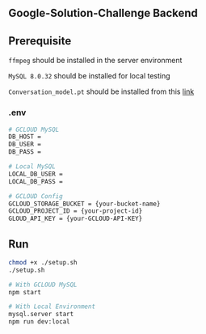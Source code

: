 ## Google-Solution-Challenge Backend

## Prerequisite

`ffmpeg` should be installed in the server environment

`MySQL 8.0.32` should be installed for local testing

`Conversation_model.pt` should be installed from this [link](https://drive.google.com/file/d/1jo4JT5E21U-1f10tgy1dfW6S8n9I3pDs/view?usp=share_link)

### .env
```sh
# GCLOUD MySQL
DB_HOST = 
DB_USER = 
DB_PASS = 

# Local MySQL
LOCAL_DB_USER = 
LOCAL_DB_PASS = 

# GCLOUD Config
GCLOUD_STORAGE_BUCKET = {your-bucket-name}
GCLOUD_PROJECT_ID = {your-project-id}
GLOUD_API_KEY = {your-GCLOUD-API-KEY}
```

## Run

```sh
chmod +x ./setup.sh
./setup.sh

# With GCLOUD MySQL
npm start

# With Local Environment
mysql.server start
npm run dev:local
```
